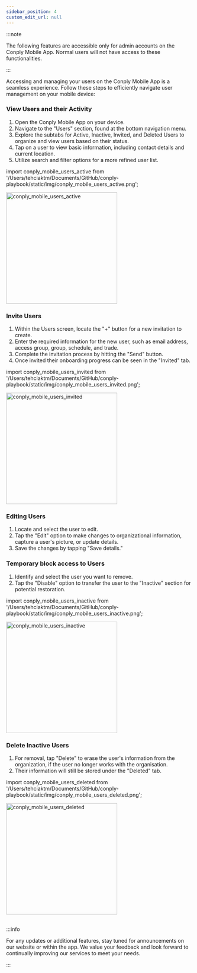 ```yaml
---
sidebar_position: 4
custom_edit_url: null
---
```




:::note

The following features are accessible only for admin accounts on the Conply Mobile App. Normal users will not have access to these functionalities.

:::

<p>Accessing and managing your users on the Conply Mobile App is a seamless experience. Follow these steps to efficiently navigate user management on your mobile device:</p>

<h3>View Users and their Activity</h3>

1. Open the Conply Mobile App on your device.
2. Navigate to the "Users" section, found at the bottom navigation menu.
3. Explore the subtabs for Active, Inactive, Invited, and Deleted Users to organize and view users based on their status.
4. Tap on a user to view basic information, including contact details and current location.
5. Utilize search and filter options for a more refined user list.

import conply_mobile_users_active from '/Users/tehciaktm/Documents/GitHub/conply-playbook/static/img/conply_mobile_users_active.png';

<img center="center" src={conply_mobile_users_active} alt="conply_mobile_users_active" width="300" />

<h3>Invite Users</h3>

1. Within the Users screen, locate the "+" button for a new invitation to create.
2. Enter the required information for the new user, such as email address, access group, group, schedule, and trade.
3. Complete the invitation process by hitting the "Send" button.
4. Once invited their onboarding progress can be seen in the "Invited" tab.

import conply_mobile_users_invited from '/Users/tehciaktm/Documents/GitHub/conply-playbook/static/img/conply_mobile_users_invited.png';

<img center="center" src={conply_mobile_users_invited} alt="conply_mobile_users_invited" width="300" />

<h3>Editing Users</h3>

1. Locate and select the user to edit.
2. Tap the "Edit" option to make changes to organizational information, capture a user's picture, or update details.
3. Save the changes by tapping "Save details."

<h3>Temporary block access to Users</h3>

1. Identify and select the user you want to remove.
2. Tap the "Disable" option to transfer the user to the "Inactive" section for potential restoration.

import conply_mobile_users_inactive from '/Users/tehciaktm/Documents/GitHub/conply-playbook/static/img/conply_mobile_users_inactive.png';

<img center="center" src={conply_mobile_users_inactive} alt="conply_mobile_users_inactive" width="300" />

<h3>Delete Inactive Users</h3>

1. For removal, tap "Delete" to erase the user's information from the organization, if the user no longer works with the organisation.
2. Their information will still be stored under the "Deleted" tab.

import conply_mobile_users_deleted from '/Users/tehciaktm/Documents/GitHub/conply-playbook/static/img/conply_mobile_users_deleted.png';

<img center="center" src={conply_mobile_users_deleted} alt="conply_mobile_users_deleted" width="300" />

<br/>
<br/>

:::info

For any updates or additional features, stay tuned for announcements on our website or within the app. We value your feedback and look forward to continually improving our services to meet your needs.

:::
